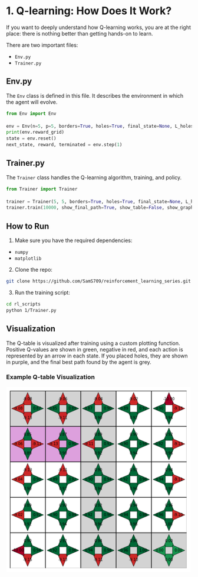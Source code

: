 # 1. Q-learning: How Does It Work?

If you want to deeply understand how Q-learning works, you are at the right place: there is nothing better than getting hands-on to learn.

There are two important files:
- `Env.py`
- `Trainer.py`

## Env.py

The `Env` class is defined in this file. It describes the environment in which the agent will evolve.

```python
from Env import Env

env = Env(n=5, p=5, borders=True, holes=True, final_state=None, L_holes=[[1, 1]])
print(env.reward_grid)
state = env.reset()
next_state, reward, terminated = env.step(1)
```

## Trainer.py

The `Trainer` class handles the Q-learning algorithm, training, and policy.

```python
from Trainer import Trainer

trainer = Trainer(5, 5, borders=True, holes=True, final_state=None, L_holes=[[1, 1]])
trainer.train(10000, show_final_path=True, show_table=False, show_graphs=True)
```

## How to Run

1. Make sure you have the required dependencies:
  - `numpy` 
  - `matplotlib`

2. Clone the repo:
  ```bash
  git clone https://github.com/SamS709/reinforcement_learning_series.git rl_scripts
  ```
3. Run the training script:
  ```bash
  cd rl_scripts
  python 1/Trainer.py
  ```


## Visualization

The Q-table is visualized after training using a custom plotting function. Positive Q-values are shown in green, negative in red, and each action is represented by an arrow in each state. If you placed holes, they are shown in purple, and the final best path found by the agent is grey.

### Example Q-table Visualization

<img src="1/images/q_table.png" alt="Q-table visualization" width="500"/>
